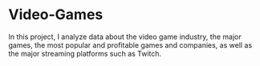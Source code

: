 # Video-Games
In this project, I analyze data about the video game industry, the major games, the most popular and profitable games and companies, as well as the major streaming platforms such as Twitch.
